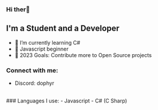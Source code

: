 ### Hi ther👋 

## I'm a Student and a Developer

- 🌱 I’m currently learning C#
- 🥉 Javascript beginner
- 🥅 2023 Goals: Contribute more to Open Source projects

### Connect with me:
- Discord: dophyr
<br />
### Languages I use:
- Javascript
- C# (C Sharp)
